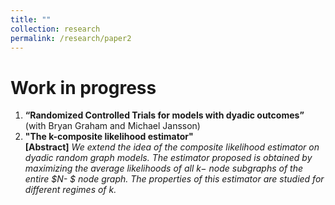 ```yaml
---
title: ""
collection: research
permalink: /research/paper2
---
```

# Work in progress
1. **“Randomized Controlled Trials for models with dyadic outcomes”** (with Bryan Graham and Michael Jansson)
2. **"The k-composite likelihood estimator"**\
**[Abstract]** <em>We extend the idea of the composite likelihood estimator on dyadic random graph models. The estimator proposed is obtained by maximizing the average likelihoods of all $k-$ node subgraphs of the entire $N- $ node graph. The properties of this estimator are studied for different regimes of $k$.</em>